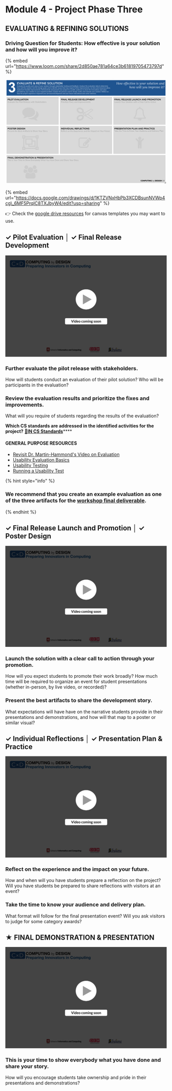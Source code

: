 # Module 4 - Project Phase Three

## EVALUATING & REFINING SOLUTIONS

### Driving Question for Students: How effective is your solution and how will you improve it?

{% embed url="https://www.loom.com/share/2d850ae781a64ce3b61819705473797d" %}

![](../.gitbook/assets/image%20%287%29.png)

{% embed url="https://docs.google.com/drawings/d/1KTZVNxHbPb3XCDBsunNVWp4cg\_6MF5PrqIC8TXJbyW4/edit?usp=sharing" %}

  
👉 Check the [google drive resources](https://app.gitbook.com/@cxd/s/cxd2021/~/drafts/-Mc6CcVPhzSbz-yz1ZuI/cxd-innovation-workshop/resources/~/settings/customization) for canvas templates you may want to use.

## **✓ Pilot Evaluation │ ✓ Final Release Development**

#### 

![](../.gitbook/assets/vidcoming.png)

### Further evaluate the pilot release with stakeholders. 

How will students conduct an evaluation of their pilot solution? Who will be participants in the evaluation?

### Review the evaluation results and prioritize the fixes and improvements.

What will you require of students regarding the results of the evaluation? 

**Which CS standards are addressed in the identified activities for the project?** [**🔗IN CS Standards**](https://www.doe.in.gov/sites/default/files/wf-stem/ind-k-12-computer-science-standards.pdf)\*\*\*\*

#### **GENERAL PURPOSE RESOURCES**

* [Revisit Dr. Martin-Hammond's Video on Evaluation](https://docs.idew.org/cxd2021/cxd-innovation-workshop/module-3#evaluation-is-central-to-every-aspect-of-any-development-in-the-video-below-dr-aqueasha-martin-hammond-provides-insights-on-evaluation-and-the-techniques-available-to-you-and-students-for-evaluation)
* [Usability Evaluation Basics](https://www.usability.gov/what-and-why/usability-evaluation.html)
* [Usability Testing](https://www.usability.gov/how-to-and-tools/methods/usability-testing.html)
* [Running a Usability Test](https://www.usability.gov/how-to-and-tools/methods/running-usability-tests.html)

{% hint style="info" %}
### We recommend that you create an example evaluation as one of the three artifacts for the [workshop final deliverable](workshop-deliverable.md).
{% endhint %}

## **✓ Final Release Launch and Promotion │ ✓ Poster Design**

![](../.gitbook/assets/vidcoming.png)

### Launch the solution with a clear call to action through your promotion. 

How will you expect students to promote their work broadly? How much time will be required to organize an event for student presentations \(whether in-person, by live video, or recorded\)?

### Present the best artifacts to share the development story.

What expectations will have have on the narrative students provide in their presentations and demonstrations, and how will that map to a poster or similar visual?

##  **✓ Individual Reflections** **│ ✓ Presentation Plan & Practice**

![](../.gitbook/assets/vidcoming.png)

### Reflect on the experience and the impact on your future. 

How and when will you have students prepare a reflection on the project? Will you have students be prepared to share reflections with visitors at an event?

### Take the time to know your audience and delivery plan.

What format will follow for the final presentation event? Will you ask visitors to judge for some category awards?

## **★ FINAL DEMONSTRATION & PRESENTATION**

![](../.gitbook/assets/vidcoming.png)

### This is your time to show everybody what you have done and share your story.

How will you encourage students take ownership and pride in their presentations and demonstrations?

